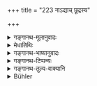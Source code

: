 +++
title = "223 नाऽद्याच् छूद्रस्य"

+++

<details><summary>गङ्गानथ-मूलानुवादः</summary>

The learned Brāhmaṇa shall, not eat the cooked food of the Śūdra who performs no śrāddhas. In the absence of livelihood, he may receive from him raw grain sufficient for one day.—(223)
</details>

<details><summary>मेधातिथिः</summary>

अविशेषेण शूद्रान्नं प्रतिषिद्धम् । तस्येदानीं विशिष्टविषयतोच्यते- **अश्राद्धिनः** । 

- <u>क्व</u> पुनः शूद्रान्नं प्रतिषिद्धम् । 

- "<u>शूद्रस्योच्छिष्टम्</u> एव च" (म्ध् ४.२११) इत्य् अत्र ।

- <u>ननु</u> च तत्र शूद्रस्योच्छिष्टं नान्यद् अन्नम् ।

- <u>नेति</u> ब्रूमः । एवं तत्र संबन्धः- शूद्रस्यान्नं नाद्यात्, उच्छिष्टम् अन्यस्यापि । यत् तु प्राग् व्याख्यातं तत् पूर्वेषां दर्शनम् इत्य् अस्माभिर् अपि संवर्णितम् । 

- **अश्राद्धिनः** श्राद्धशब्देन पाकयज्ञादिक्रिया शूद्रस्य विहिता लक्ष्यते । ततस् तत्क्रियाननुष्ठायिनः । सच्छूद्राद् अन्यस्य यत् पक्वम् अन्नं तन् नाद्यात् । 

- "अश्रद्धिनः" इति वा पाठः । अश्रद्धावान् इत्य् अर्थः । तथा चोत्तरश्लोके श्रद्धायाः प्राधान्यम् एवाह "वदान्यस्य" (म्ध् ४.२२४) इति । 

- **आमं** शुष्कं धान्यं तण्डुलादि । तथा **एकरात्रिकम्** एकस्मिन्न् अहनि पर्याप्तं न बहु ॥ ४.२२३ ॥
</details>

<details><summary>गङ्गानथ-भाष्यानुवादः</summary>

Śūdra’s food has been forbidden generally; and particular details regarding it are now laid down—‘*who does not perform Śrūddhas*.

“Where has Śūdra’s food been forbidden?”

It has been forbidden in 4. 211.

“What is forbidden there is Śūdra’s *leavings*, and not other kinds of food.”

Not so; the said verse (211) is to be construed as—‘the Śūdra’s food should not be eaten, *nor the leavings of others*.’ The explanation that we gave above of this verse, was in accordance with the older Commentators; as we clearly pointed out there.

‘*Who does not perform Śrāddhas*.’—‘*Śrāddha*’ here stands for the
*sacrificing of cooked food* and such other rites as have been
prescribed for the Śūdra; hence, the meaning is ‘who does nor perform these rites.’ What is meant is that ‘one shall not eat the cooked food of any *Śūdra*, except those of the better class.’

Another reading is ‘*aśraddhinaḥ*’ (for ‘*aśrāddhinaḥ*); which means, ‘who is devoid of faith;’ in the next verse also we find special stress laid down upon ‘faith,’ by the term ‘*vadānya*,’ ‘liberal.’

‘*Raw*’—dry; paddy, rice, and so forth.

‘*Sufficient for one day*’—just that quantity which may suffice for one day,—not more.—(223)
</details>

<details><summary>गङ्गानथ-टिप्पन्यः</summary>

This verse is quoted in *Madanapārijāta* (p. 341), which explains
‘*aśrāddhinaḥ*’ as ‘one who does not offer the daily Śrāddhas’; and adds
that this is meant to indicate the compulsory character of these
Śrāddhas,—and ‘*ekarātrikam*’ is explained as ‘what is enough for one
day.”

Buhler notes that Nārāyaṇa explains ‘*aśrāddhinaḥ*’ as ‘destitute of
faith’. But the reading thus explained must be ‘*aśraddhinaḥ*’ which is
a var: lec: noted by Medhātithi.

The verse is quoted in *Vīramitrodaya* (Āhnika, p. 490) which adds that
the term ‘*Śrāddha*’ here must be taken as standing for the *Pākayajña*,
which is prescribed for the *Śūdra*;—he who performs that is called
‘*Śrāddhin*’;—if a Śūdra does not perform it, his ‘cooked food’ should
not be eaten;—such is the explanation given by Medhātithi. *Kalpataru*
on the other hand, has explained the term ‘*Śrāddha*’ as standing for
the *daily Śrāddhas*. In some places the word is read as
‘*Aśraddhinaḥ*’, which means ‘devoid of faith’.—In the event of
‘abnormal distress’—‘*avṛttau*’—one should receive from him uncooked—not
cooked—rice or other grain, just enough to last for one day.

It is quoted in *Vidhānapārijāta* (II, p. 250);—in *Prāyascittaviveka*
(p. 253), which explains ‘*aśrāddhinaḥ*’ as the Śūdra ‘who is not
entitled to partake of Śrāddha food’;—in *Hemādri* (Śrāddha, p.
785);—and in *Śuddhikaumudī* (p. 320).
</details>

<details><summary>गङ्गानथ-तुल्य-वाक्यानि</summary>

*Parāśara* (Vīramitrodaya-Āhnika, p. 492).—‘The food remains ‘Śūdra’s
food’ only so long as as it has not been touched by the twice-born; as
soon as it has been touched by the twice-born’s hand, it becomes sacred
food.’

*Yama* (Do.).—‘Śūdra’s food when placed in a vessel belonging to the
twice-born is not objectionable.’

*Viṣṇu-purāṇa* (Do.).—‘When Śūdra’s food comes to one’s house, it should
be eaten after water has been sprinkled over it.’

*Āpastamba* (1.18, 3 *et. seq*.).—‘ He may accept uncooked food; or even
cooked food, such as is devoid of relish; he should desist after getting
just what would keep him alive.’

*Aṅgiras* (68-73).—‘He who eats the Śūdra’s food continuously for a
mouth, even during that same life, becomes a Śūdra, and after death, is
born a dog. There is no rise upwards for one who reads, sacrifices or
offers oblations while nourished by food given by the Śūdra. If a man
has recourse to his wife after eating of the food given by a Śūdra, the
son begotten by him belongs to that Śūdra. If a man dies with Śūdra’s
food in his stomach, he is born as a hog, or is born in the family of
that same Śūdra.’

*Gautama* (Vīramitrodaya-Āhnika, p. 489).—‘Food may be begged from all
castes, with, the exception of such persons as are accused or outcast.’

*Hārita* (Do., p. 490).—‘One who dies with Śūdra’s food in his stomach
is born as a mule or a camel, and becomes a Śūdra.’

*Vaśiṣṭha* (Do.).—‘The twice-born man dying with Śūdra’s food in his
stomach becomes a hog, etc., etc.’

*Yama* (Do., p. 491).—‘The Agnihotrin who does not desist from Śūdra’s
food loses his soul, his Veda and his three Fires.’

*Paiṭhīnasi* (Do.).—‘The householder who eats Śūdra’s food loses his
strength and vigour.’
</details>

<details><summary>Bühler</summary>

223	A Brahmana who knows (the law) must not eat cooked food (given) by a Sudra who performs no Sraddhas; but, on failure of (other) means of subsistence, he may accept raw (grain), sufficient for one night (and day).
</details>
